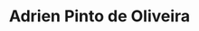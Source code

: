 ---
title: "Adrien Pinto de Oliveira"
url: /le-puy-en-velay/adrien-pinto-de-oliveira/
shop: boucherie
---